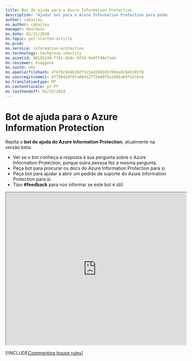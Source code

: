 ```yaml
---
title: Bot de ajuda para o Azure Information Protection
description: "Ajudar bot para o Azure Information Protection para podem ajudar a responder às perguntas, procure os docs do ou abra um pedido de suporte se precisar de suporte técnico."
author: cabailey
ms.author: cabailey
manager: mbaldwin
ms.date: 02/21/2018
ms.topic: get-started-article
ms.prod: 
ms.service: information-protection
ms.technology: techgroup-identity
ms.assetid: 98105d30-ff81-4b9c-9f41-9e9ffd6e7aa6
ms.reviewer: esaggese
ms.suite: ems
ms.openlocfilehash: 4f6f8c8d4b302f515ed2002d5f00ea928eb10178
ms.sourcegitcommit: 67750454f8fa86d12772a0075a1d01a69f167bcb
ms.translationtype: MT
ms.contentlocale: pt-PT
ms.lasthandoff: 02/23/2018
---
```

# <a name="help-bot-for-azure-information-protection"></a>Bot de ajuda para o Azure Information Protection

Repita o **bot de ajuda do Azure Information Protection**, atualmente na versão beta:

- Ver se o bot conheça a resposta à sua pergunta sobre o Azure Information Protection, porque outra pessoa fez a mesma pergunta.
- Peça bot para procurar os docs do Azure Information Protection para si.
- Peça bot para ajudar a abrir um pedido de suporte do Azure Information Protection para si.
- Tipo **#feedback** para nos informar se este bot é útil.


<iframe width="560" height="475" src="https://webchat.botframework.com/embed/AIPformalBOT?s=SwZOTnCyj6w.cwA.zYE.Wdf87z08R7NHjtaev84v0nLC0urEfQJ2_5bUgvtIR9Q"></iframe>


[!INCLUDE[Commenting house rules](../includes/houserules.md)]
